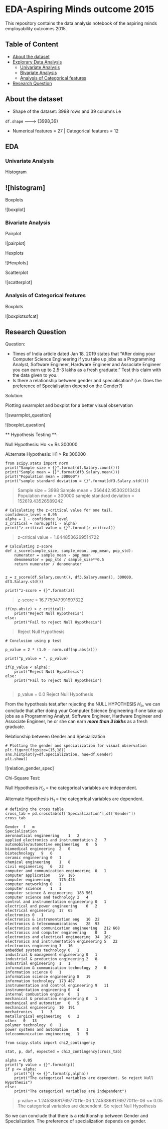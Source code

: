 # EDA-Aspiring Minds outcome 2015
This repository contains the data analysis notebook of the aspiring minds employability outcomes 2015.
## Table of Content
- [About the dataset](#about-the-dataset)
- [Explorary Data Analysis](#eda)
  - [Univariate Analysis](#univariate-analysis)
  - [Bivariate Analysis](#bivariate-analysis)
  - [Analysis of Categorical features](#analysis-of-categorical-features)
- [Research Question](#research-question)

## About the dataset
- Shape of the dataset: 3998 rows and 39 columns i.e 

```df.shape``` ---> (3998,39)
- Numerical features = 27 | Categorical features = 12

## EDA
### Univariate Analysis
Histogram

![histogram]
---

Boxplots

![boxplot]

### Bivariate Analysis

Pairplot

![pairplot]

Hexplots

![Hexplots]

Scatterplot

![scatterplot]

### Analysis of Categorical features

Boxplots

![boxplotsofcat]

## Research Question

Question:
- Times of India article dated Jan 18, 2019 states that “After doing your Computer Science
Engineering if you take up jobs as a Programming Analyst, Software Engineer,
Hardware Engineer and Associate Engineer you can earn up to 2.5-3 lakhs as a fresh
graduate.” Test this claim with the data given to you.
- Is there a relationship between gender and specialisation? (i.e. Does the preference of
Specialisation depend on the Gender?)

Solution:

Plotting swarmplot and boxplot for a better visual observation

![swarmplot_question]

!{boxplot_question]

** Hypothesis Testing **:

Null Hypothesis: Ho <= Rs 300000

ALternate Hypothesis: H1 > Rs 300000

```
from scipy.stats import norm
print("Sample size = {}".format(df.Salary.count()))
print("Sample mean = {}".format(df3.Salary.mean()))
print("Population mean = 300000")
print("sample standard deviation = {}".format(df3.Salary.std()))
```
> Sample size = 3998
Sample mean = 356442.95302013424
Population mean = 300000
sample standard deviation = 152619.43526589242

```
# Calculating the z-critical value for one tail.
confidence_level = 0.95
alpha = 1 - confidence_level
z_critical = norm.ppf(1 - alpha) 
print("z-critical value = {}".format(z_critical))
```
> z-critical value = 1.6448536269514722

```
# Calculating z-score
def z_score(sample_size, sample_mean, pop_mean, pop_std):
    numerator = sample_mean - pop_mean
    denomenator = pop_std / sample_size**0.5
    return numerator / denomenator


z = z_score(df.Salary.count(), df3.Salary.mean(), 300000, df3.Salary.std())

print("z-score = {}".format(z))
```

> z-score = 16.775947991697322

```
if(np.abs(z) > z_critical):
    print("Reject Null Hypothesis")
else:
    print("Fail to reject Null Hypothesis")
```
> Reject Null Hypothesis

```
# Conclusion using p test

p_value = 2 * (1.0 - norm.cdf(np.abs(z)))

print("p_value = ", p_value)

if(p_value < alpha):
    print("Reject Null Hypothesis")
else:
    print("Fail to reject Null Hypothesis")
 
```
> p_value =  0.0
Reject Null Hypothesis

From the hypothesis test,after rejecting the NULL HYPOTHESIS $H_o$, we can conclude that after doing your Computer Science Engineering if one take up jobs as a Programming Analyst, Software Engineer,
Hardware Engineer and Associate Engineer, he or she can earn ***more than 3 lakhs*** as a fresh graduate.

Relationship between Gender and Specialization

```
# Plotting the gender and specialization for visual observation
plt.figure(figsize=(15,18))
sns.histplot(y=df.Specialization, hue=df.Gender)
plt.show()
```
![relation_gender_spec]

Chi-Square Test:

Null Hypothesis $H_o$ = the categorical variables are independent.

Alternate Hypothesis $H_1$ = the categorical variables are dependent.

```
# defining the cross table
cross_tab = pd.crosstab(df['Specialization'],df['Gender'])
cross_tab
```
```
Gender	f	m
Specialization		
aeronautical engineering	1	2
applied electronics and instrumentation	2	7
automobile/automotive engineering	0	5
biomedical engineering	2	0
biotechnology	9	6
ceramic engineering	0	1
chemical engineering	1	8
civil engineering	6	23
computer and communication engineering	0	1
computer application	59	185
computer engineering	175	425
computer networking	0	1
computer science	1	1
computer science & engineering	183	561
computer science and technology	2	4
control and instrumentation engineering	0	1
electrical and power engineering	0	2
electrical engineering	17	65
electronics	0	1
electronics & instrumentation eng	10	22
electronics & telecommunications	28	93
electronics and communication engineering	212	668
electronics and computer engineering	0	3
electronics and electrical engineering	34	162
electronics and instrumentation engineering	5	22
electronics engineering	3	16
embedded systems technology	0	1
industrial & management engineering	0	1
industrial & production engineering	2	8
industrial engineering	1	1
information & communication technology	2	0
information science	0	1
information science engineering	8	19
information technology	173	487
instrumentation and control engineering	9	11
instrumentation engineering	0	4
internal combustion engine	0	1
mechanical & production engineering	0	1
mechanical and automation	0	5
mechanical engineering	10	191
mechatronics	1	3
metallurgical engineering	0	2
other	0	13
polymer technology	0	1
power systems and automation	0	1
telecommunication engineering	1	5
```

```
from scipy.stats import chi2_contingency

stat, p, dof, expected = chi2_contingency(cross_tab)

alpha = 0.05
print("p value = {}".format(p))
if p <= alpha:
    print("{} <= {}".format(p,alpha))
    print("The categorical variables are dependent. So reject Null Hypothesis")
else:
    print("The categorical variables are independent")
```
> p value = 1.2453868176977011e-06
1.2453868176977011e-06 <= 0.05
The categorical variables are dependent. So reject Null Hypothesis

So we can conclude that there is a relattionship between Gender and Specialization. The preference of specialization depends on gender.

